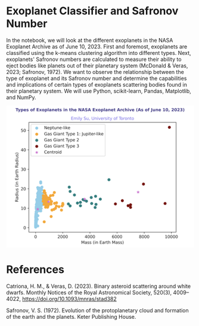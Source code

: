 # Exoplanet Classifier and Safronov Number
In the notebook, we will look at the different exoplanets in the NASA Exoplanet Archive as of June 10, 2023. First and foremost, exoplanets are classified using the k-means clustering algorithm into different types. Next, exoplanets' Safronov numbers are calculated to measure their ability to eject bodies like planets out of their planetary system (McDonald & Veras, 2023; Safronov, 1972). We want to observe the relationship between the type of exoplanet and its Safronov number and determine the capabilities and implications of certain types of exoplanets scattering bodies found in their planetary system. We will use Python, scikit-learn, Pandas, Matplotlib, and NumPy.

![visualization text](visualization.png)

# References
Catriona, H. M., & Veras, D. (2023). Binary asteroid scattering around white dwarfs. Monthly Notices of the Royal Astronomical Society, 520(3), 4009–4022, https://doi.org/10.1093/mnras/stad382

Safronov, V. S. (1972). Evolution of the protoplanetary cloud and formation of the earth and the planets. Keter Publishing House.
